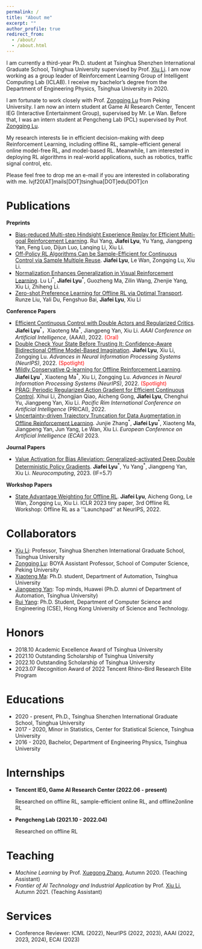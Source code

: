 ```yaml
---
permalink: /
title: "About me"
excerpt: ""
author_profile: true
redirect_from: 
  - /about/
  - /about.html
---
```


I am currently a third-year Ph.D. student at Tsinghua Shenzhen International Graduate School, Tsinghua University supervised by Prof. [Xiu Li](https://scholar.google.com/citations?user=Xrh1OIUAAAAJ&hl=en). I am now working as a group leader of Reinforcement Learning Group of Intelligent Computing Lab (ICLAB). I receive my bachelor’s degree from the Department of Engineering Physics, Tsinghua University in 2020.

I am fortunate to work closely with Prof. [Zongqing Lu](https://scholar.google.com/citations?user=k3IFtTYAAAAJ&hl=en) from Peking University. I am now an intern student at Game AI Research Center, Tencent IEG (Interactive Entertainment Group), supervised by Mr. Le Wan. Before that, I was an intern student at Pengcheng Lab (PCL) supervised by Prof. [Zongqing Lu](https://scholar.google.com/citations?user=k3IFtTYAAAAJ&hl=en).

My research interests lie in efficient decision-making with deep Reinforcement Learning, including offline RL, sample-efficient general online model-free RL, and model-based RL. Meanwhile, I am interested in deploying RL algorithms in real-world applications, such as robotics, traffic signal control, etc.

Please feel free to drop me an e-mail if you are interested in collaborating with me. lvjf20[AT]mails[DOT]tsinghua[DOT]edu[DOT]cn

Publications
============
**Preprints**

- [Bias-reduced Multi-step Hindsight Experience Replay for Efficient Multi-goal Reinforcement Learning](https://arxiv.org/pdf/2102.12962). Rui Yang, **Jiafei Lyu**, Yu Yang, Jiangpeng Yan, Feng Luo, Dijun Luo, Lanqing Li, Xiu Li.
- [Off-Policy RL Algorithms Can be Sample-Efficient for Continuous Control via Sample Multiple Reuse](https://arxiv.org/pdf/2305.18443). **Jiafei Lyu**, Le Wan, Zongqing Lu, Xiu Li.
- [Normalization Enhances Generalization in Visual Reinforcement Learning](https://arxiv.org/pdf/2306.00656). Lu Li<sup>\*</sup>, **Jiafei Lyu**<sup>\*</sup>, Guozheng Ma, Zilin Wang, Zhenjie Yang, Xiu Li, Zhiheng Li.
- [Zero-shot Preference Learning for Offline RL via Optimal Transport](https://arxiv.org/pdf/2306.03615). Runze Liu, Yali Du, Fengshuo Bai, **Jiafei Lyu**, Xiu Li

**Conference Papers**

- [Efficient Continuous Control with Double Actors and Regularized Critics](https://ojs.aaai.org/index.php/AAAI/article/view/20732/20491). **Jiafei Lyu**<sup>\*</sup>，Xiaoteng Ma<sup>\*</sup>, Jiangpeng Yan, Xiu Li. *AAAI Conference on Artificial Intelligence*, (AAAI), 2022. <font color='red'>(Oral)</font>
- [Double Check Your State Before Trusting It: Confidence-Aware Bidirectional Offline Model-Based Imagination](https://openreview.net/forum?id=3e3IQMLDSLP). **Jiafei Lyu**, Xiu Li, Zongqing Lu. *Advances in Neural Information Processing Systems (NeurIPS)*, 2022. <font color='red'>(Spotlight)</font>
- [Mildly Conservative Q-learning for Offline Reinforcement Learning](https://openreview.net/forum?id=VYYf6S67pQc). **Jiafei Lyu**<sup>\*</sup>, Xiaoteng Ma<sup>\*</sup>, Xiu Li, Zongqing Lu. *Advances in Neural Information Processing Systems (NeurIPS)*, 2022. <font color='red'>(Spotlight)</font>
- [PRAG: Periodic Regularized Action Gradient for Efficient Continuous Control](https://link.springer.com/chapter/10.1007/978-3-031-20868-3_8). Xihui Li, Zhongjian Qiao, Aicheng Gong, **Jiafei Lyu**, Chenghui Yu, Jiangpeng Yan, Xiu Li. *Pacific Rim International Conference on Artificial Intelligence* (PRICAI), 2022.
- [Uncertainty-driven Trajectory Truncation for Data Augmentation in Offline Reinforcement Learning](https://arxiv.org/pdf/2304.04660). Junjie Zhang<sup>\*</sup>, **Jiafei Lyu**<sup>\*</sup>, Xiaoteng Ma, Jiangpeng Yan, Jun Yang, Le Wan, Xiu Li. *European Conference on Artificial Intelligence (ECAI)* 2023.


**Journal Papers**

- [Value Activation for Bias Alleviation: Generalized-activated Deep Double Deterministic Policy Gradients](https://arxiv.org/pdf/2112.11216). **Jiafei Lyu**<sup>\*</sup>, Yu Yang<sup>\*</sup>, Jiangpeng Yan, Xiu Li. *Neurocomputing*, 2023. (IF=5.7)

**Workshop Papers**

- [State Advantage Weighting for Offline RL](https://openreview.net/forum?id=2rOD_UQfvl). **Jiafei Lyu**, Aicheng Gong, Le Wan, Zongqing Lu, Xiu Li. ICLR 2023 tiny paper, 3rd Offline RL Workshop: Offline RL as a ''Launchpad'' at NeurIPS, 2022.

Collaborators
======

- [Xiu Li](https://scholar.google.com/citations?user=Xrh1OIUAAAAJ&hl=en): Professor, Tsinghua Shenzhen International Graduate School, Tsinghua University
- [Zongqing Lu](https://scholar.google.com/citations?user=k3IFtTYAAAAJ&hl=en): BOYA Assistant Professor, School of Computer Science, Peking University
- [Xiaoteng Ma](https://scholar.google.com/citations?user=CeDFnNMAAAAJ&hl=en): Ph.D. student, Department of Automation, Tsinghua University
- [Jiangpeng Yan](https://scholar.google.com/citations?user=qZXFEbMAAAAJ&hl=en): Top minds, Huawei (Ph.D. alumni of Department of Automation, Tsinghua University)
- [Rui Yang](https://scholar.google.com/citations?user=QHSUy3MAAAAJ&hl=en): Ph.D. Student, Department of Computer Science and Engineering (CSE), Hong Kong University of Science and Technology.

Honors
===============

- 2018.10 Academic Excellence Award of Tsinghua University
- 2021.10 Outstanding Scholarship of Tsinghua University
- 2022.10 Outstanding Scholarship of Tsinghua University
- 2023.07 Recognition Award of 2022 Tencent Rhino-Bird Research Elite Program

Educations
==============

- 2020 - present, Ph.D., Tsinghua Shenzhen International Graduate School, Tsinghua University
- 2017 - 2020, Minor in Statistics, Center for Statistical Science, Tsinghua University
- 2016 - 2020, Bachelor, Department of Engineering Physics, Tsinghua University

Internships
==============

- **Tencent IEG, Game AI Research Center (2022.06 - present)**

    Researched on offline RL, sample-efficient online RL, and offline2online RL

- **Pengcheng Lab (2021.10 - 2022.04)**

    Researched on offline RL
 
Teaching
==============

- *Machine Learning* by Prof. [Xuegong Zhang](https://scholar.google.com/citations?user=o2ZRDe4AAAAJ&hl=en&oi=ao), Autumn 2020. (Teaching Assistant)
- *Frontier of AI Technology and Industrial Application* by Prof. [Xiu Li](https://scholar.google.com/citations?user=Xrh1OIUAAAAJ&hl=en), Autumn 2021. (Teaching Assistant)


Services
===============

- Conference Reviewer: ICML (2022), NeurIPS (2022, 2023), AAAI (2022, 2023, 2024), ECAI (2023)


<script type="text/javascript" id="clustrmaps" src="//clustrmaps.com/map_v2.js?d=H0wdq5Yt_5DevaMQDScKGgo6jqadE8y4Cjc-Wts5J_Q&cl=ffffff&w=a"></script>
